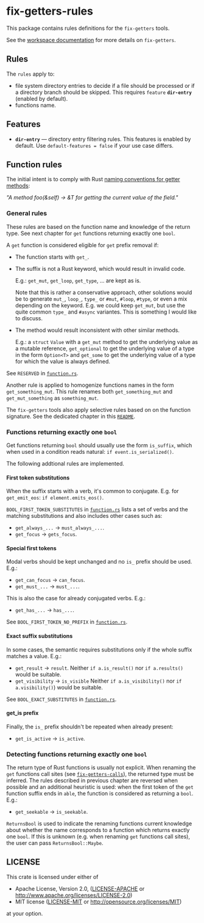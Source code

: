 # fix-getters-rules

This package contains rules definitions for the `fix-getters` tools.

See the [workspace documentation](../README.md) for more details on `fix-getters`.

## Rules

The `rules` apply to:

* file system directory entries to decide if a file should be processed or
  if a directory branch should be skipped. This requires `feature` **`dir-entry`**
  (enabled by default).
* functions name.

## Features

* **`dir-entry`** — directory entry filtering rules. This features is enabled by
  default. Use `default-features = false` if your use case differs.

## Function rules

The initial intent is to comply with Rust [naming conventions for getter methods](https://doc.rust-lang.org/1.0.0/style/style/naming/README.html#getter/setter-methods-%5Brfc-344%5D):

*"A method foo(&self) -> &T for getting the current value of the field."*

### General rules

These rules are based on the function name and knowledge of the return type.
See next chapter for `get` functions returning exactly one `bool`.

A `get` function is considered eligible for `get` prefix removal if:

* The function starts with `get_`.
* The suffix is not a Rust keyword, which would result in invalid code.
  
  E.g.: `get_mut`, `get_loop`, `get_type`, ... are kept as is.
  
  Note that this is rather a conservative approach, other solutions would be to
  generate `mut_`, `loop_`, `type_` or `#mut`, `#loop`, `#type`, or even a mix
  depending on the keyword. E.g. we could keep `get_mut`, but use the quite
  common `type_` and `#async` variantes. This is something I would like to
  discuss.

* The method would result inconsistent with other similar methods.

  E.g.: a `struct` `Value` with a `get_mut` method to get the underlying value
  as a mutable reference, `get_optional` to get the underlying value of a type
  in the form `Option<T>` and `get_some` to get the underlying value of a type
  for which the value is always defined.
  
See `RESERVED` in [`function.rs`](src/function.rs).

Another rule is applied to homogenize functions names in the form
`get_something_mut`. This rule renames both `get_something_mut` and
`get_mut_something` as `something_mut`.

The `fix-getters` tools also apply selective rules based on on the function
signature. See the dedicated chapter in this [`README`](../README.md).

### Functions returning exactly one `bool`

Get functions returning `bool` should usually use the form `is_suffix`, which
when used in a condition reads natural: `if event.is_serialized()`.

The following addtional rules are implemented.

#### First token substitutions

When the suffix starts with a verb, it's common to conjugate. E.g. for
`get_emit_eos`: `if element.emits_eos()`.

`BOOL_FIRST_TOKEN_SUBSTITUTES` in [`function.rs`](src/function.rs) lists a set
of verbs and the matching substitutions and also includes other cases such as:

* `get_always_...` -> `must_always_...`.
* `get_focus` -> `gets_focus`.

#### Special first tokens

Modal verbs should be kept unchanged and no `is_` prefix should be used. E.g.:

* `get_can_focus` -> `can_focus`.
* `get_must_...` -> `must_...`.

This is also the case for already conjugated verbs. E.g.:

* `get_has_...` -> `has_...`.

See `BOOL_FIRST_TOKEN_NO_PREFIX` in [`function.rs`](src/function.rs).

#### Exact suffix substitutions

In some cases, the semantic requires substitutions only if the whole suffix
matches a value. E.g.:

* `get_result` -> `result`. Neither `if a.is_result()` nor `if a.results()`
  would be suitable.
* `get_visibility` -> `is_visible` Neither `if a.is_visibility()` nor
  `if a.visibility()`) would be suitable.

See `BOOL_EXACT_SUBSTITUTES` in [`function.rs`](src/function.rs).

#### get_is prefix

Finally, the `is_` prefix shouldn't be repeated when already present:

* `get_is_active` -> `is_active`.

### Detecting functions returning exactly one `bool`

The return type of Rust functions is usually not explicit. When renaming the
`get` functions call sites (see [`fix-getters-calls`](../fix-calls)), the
returned type must be inferred. The rules described in previous chapter are
reversed when possible and an additional heuristic is used: when the first token
of the `get` function suffix ends in `able`, the function is considered as
returning a `bool`. E.g.:

* `get_seekable` -> `is_seekable`.

`ReturnsBool` is used to indicate the renaming functions current knowledge about
whether the name corresponds to a function which returns exactly one `bool`. If
this is unknown (e.g. when renaming `get` functions call sites), the user can
pass `ReturnsBool::Maybe`.

## LICENSE

This crate is licensed under either of

 * Apache License, Version 2.0, ([LICENSE-APACHE](LICENSE-APACHE) or
   http://www.apache.org/licenses/LICENSE-2.0)
 * MIT license ([LICENSE-MIT](LICENSE-MIT) or
   http://opensource.org/licenses/MIT)

at your option.
